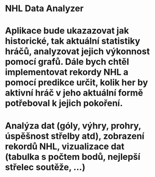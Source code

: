 # NHL Data Analyzer
# Aplikace bude ukazazovat jak historické, tak aktuální statistiky hráčů, analyzovat jejich výkonnost pomocí grafů. Dále bych chtěl implementovat rekordy NHL a pomocí predikce určit, kolik her by aktivní hráč v jeho aktuální formě potřeboval k jejich pokoření. 
# Analýza dat (góly, výhry, prohry, úspěšnost střelby atd), zobrazení rekordů NHL, vizualizace dat (tabulka s počtem bodů, nejlepší střelec soutěže, ...)
